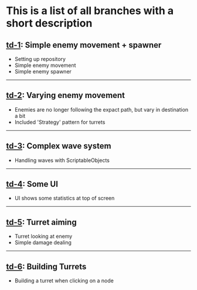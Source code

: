 # This is a list of all branches with a short description

## [td-1](https://github.com/Gragog/Tower-Defense/tree/td-1): Simple enemy movement + spawner
- Setting up repository
- Simple enemy movement
- Simple enemy spawner
---

## [td-2](https://github.com/Gragog/Tower-Defense/tree/td-2): Varying enemy movement
- Enemies are no longer following the expact path, but vary in destination a bit
- Included 'Strategy' pattern for turrets
---

## [td-3](https://github.com/Gragog/Tower-Defense/tree/td-3): Complex wave system
- Handling waves with ScriptableObjects
---
## [td-4](https://github.com/Gragog/Tower-Defense/tree/td-4): Some UI
- UI shows some statistics at top of screen
---
## [td-5](https://github.com/Gragog/Tower-Defense/tree/td-5): Turret aiming
- Turret looking at enemy
- Simple damage dealing
---
## [td-6](https://github.com/Gragog/Tower-Defense/tree/td-6): Building Turrets
- Building a turret when clicking on a node
